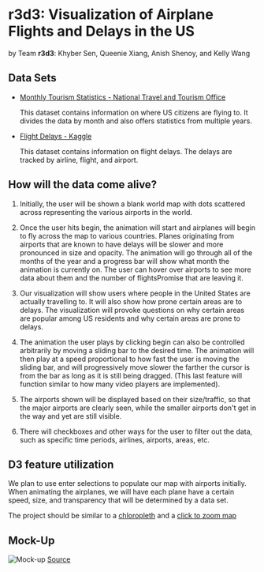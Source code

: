 # r3d3: Visualization of Airplane Flights and Delays in the US
by Team **r3d3**: Khyber Sen, Queenie Xiang, Anish Shenoy, and Kelly Wang

## Data Sets

 * [Monthly Tourism Statistics - National Travel and Tourism Office](https://travel.trade.gov/research/monthly/departures/)
   
   This dataset contains information on where US citizens are flying to.
   It divides the data by month and also offers statistics from multiple years.

 * [Flight Delays - Kaggle](https://www.kaggle.com/usdot/flight-delays/data)
 
   This dataset contains information on flight delays.
   The delays are tracked by airline, flight, and airport.

## How will the data come alive?

  1. Initially, the user will be shown a blank world map
     with dots scattered across representing the various airports in the world.
  
  2. Once the user hits begin, the animation will start and
     airplanes will begin to fly across the map to various countries.
     Planes originating from airports that are known to have delays
     will be slower and more pronounced in size and opacity.
     The animation will go through all of the months of the year and
     a progress bar will show what month the animation is currently on.
     The user can hover over airports to see more data about them and
     the number of flightsPromise that are leaving it.
  
  3. Our visualization will show users where people in the United States
     are actually travelling to. It will also show how prone certain areas are to delays.
     The visualization will provoke questions on why certain areas are popular
     among US residents and why certain areas are prone to delays.

  4. The animation the user plays by clicking begin can also
     be controlled arbitrarily by moving a sliding bar to the desired time.
     The animation will then play at a speed proportional to
     how fast the user is moving the sliding bar,
     and will progressively move slower the farther the cursor is
     from the bar as long as it is still being dragged.
     (This last feature will function similar to
     how many video players are implemented).

  5. The airports shown will be displayed based on their size/traffic,
     so that the major airports are clearly seen,
     while the smaller airports don't get in the way and yet are still visible.

  6. There will checkboxes and other ways for the user to filter out the data,
     such as specific time periods, airlines, airports, areas, etc.

## D3 feature utilization

   We plan to use enter selections to populate our map with airports initially.
   When animating the airplanes, we will have each plane have
   a certain speed, size, and transparency that will be determined by a data set.


The project should be similar to a [chloropleth](https://bl.ocks.org/mbostock/4060606)
and a [click to zoom map](https://bl.ocks.org/mbostock/2206590) 


## Mock-Up

![Mock-up](http://geoawesomeness.com/wp-content/uploads/2015/11/US-Flights.jpg)
[Source](http://googletrends.github.io/iframe-scaffolder/#/s/01fJ5Q)
